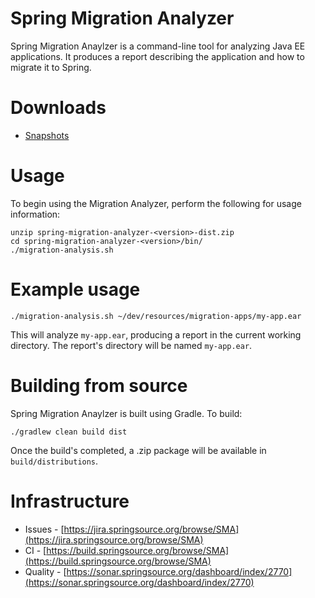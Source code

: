 # Spring Migration Analyzer

Spring Migration Anaylzer is a command-line tool for analyzing Java EE applications. It produces a report describing the application and how to migrate it to Spring.

# Downloads

- [Snapshots](http://repo.springsource.org/simple/libs-snapshot-local/org/springframework/migrationanalyzer/spring-migration-analyzer/1.0.0.BUILD-SNAPSHOT/)

# Usage

To begin using the Migration Analyzer, perform the following for usage information:

	unzip spring-migration-analyzer-<version>-dist.zip
	cd spring-migration-analyzer-<version>/bin/
	./migration-analysis.sh

# Example usage

	./migration-analysis.sh ~/dev/resources/migration-apps/my-app.ear

This will analyze `my-app.ear`, producing a report in the current working directory. The report's directory will be named `my-app.ear`.

# Building from source

Spring Migration Anaylzer is built using Gradle. To build:

	./gradlew clean build dist

Once the build's completed, a .zip package will be available in `build/distributions`.

# Infrastructure

- Issues - [https://jira.springsource.org/browse/SMA](https://jira.springsource.org/browse/SMA)
- CI - [https://build.springsource.org/browse/SMA](https://build.springsource.org/browse/SMA)
- Quality - [https://sonar.springsource.org/dashboard/index/2770](https://sonar.springsource.org/dashboard/index/2770)